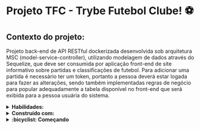 # Projeto TFC - Trybe Futebol Clube! ⚽

## Contexto do projeto:

Projeto back-end de API RESTful dockerizada desenvolvida sob arquitetura MSC (model-service-controller), utilizando modelagem de dados através do Sequelize, que deve ser consumida por aplicação front-end de site informativo sobre partidas e classificações de futebol. Para adicionar uma partida é necessário ter um token, portanto a pessoa deverá estar logada para fazer as alterações, sendo também implementadas regras de negócio para popular adequadamente a tabela disponível no front-end que será exibida para a pessoa usuária do sistema.

<details>
  <summary>
    <strong>Habilidades:</strong>
  </summary> </br>

- Utilização e manipulação de dados com MySQL e Sequelize.
- Criação de API RESTfull com arquitetura MSC, utilizando Node.js, TypeScript e o framework Express.
- Criação de testes utilizando os frameworks Mocha, Chai e Sinon.

</details>

<details>
  <summary>
    <strong>Construído com:</strong>
  </summary><br>

  * Node.js;
  * Express.js;
  * MySQL;
  * Sequelize;
  * TypeScript;
  * Sinon;
  * Chai;
  * Mocha;
  * JWT Web Token;
  * bcryptjs.

</details>

<details>
  <summary>
    <strong>:bicyclist: Começando</strong>
  </summary><br>

  ### :hammer_and_wrench: Instalação
  1- Clone o projeto em sua maquina rodando o seguinte comando no terminal:

  ``` git clone git@github.com:AlanaCorreia/TFC---Trybe-Futebol-Clube.git ```

  2- Depois de clonado, entre no diretório:

  ``` cd TFC---Trybe-Futebol-Clube ```
  
  3- Execute o docker-compose.yml através do script:
  
    ``` npm compose:up ``` 

  4- Instale as dependências
    Para isso, use o seguinte comando: ``` npm install ```

  5- Para inicializar a aplicação:

    Para acessar a aplicação e testa-la manualmente, acesse a pagina http://localhost:3000 .

</details>
